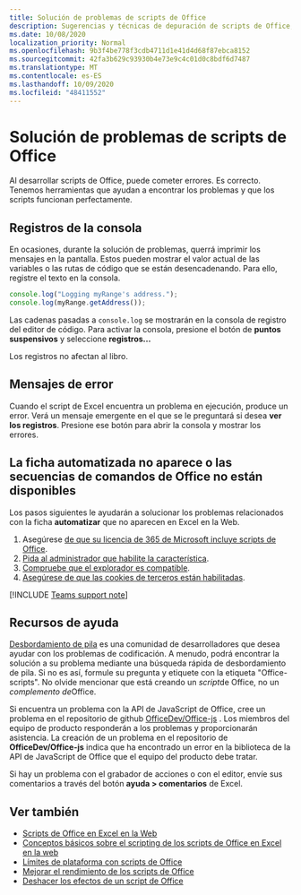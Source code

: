 ```yaml
---
title: Solución de problemas de scripts de Office
description: Sugerencias y técnicas de depuración de scripts de Office, así como recursos de ayuda.
ms.date: 10/08/2020
localization_priority: Normal
ms.openlocfilehash: 9b3f4be778f3cdb4711d1e41d4d68f87ebca8152
ms.sourcegitcommit: 42fa3b629c93930b4e73e9c4c01d0c8bdf6d7487
ms.translationtype: MT
ms.contentlocale: es-ES
ms.lasthandoff: 10/09/2020
ms.locfileid: "48411552"
---
```

# <a name="troubleshooting-office-scripts"></a>Solución de problemas de scripts de Office

Al desarrollar scripts de Office, puede cometer errores. Es correcto. Tenemos herramientas que ayudan a encontrar los problemas y que los scripts funcionan perfectamente.

## <a name="console-logs"></a>Registros de la consola

En ocasiones, durante la solución de problemas, querrá imprimir los mensajes en la pantalla. Estos pueden mostrar el valor actual de las variables o las rutas de código que se están desencadenando. Para ello, registre el texto en la consola.

```TypeScript
console.log("Logging myRange's address.");
console.log(myRange.getAddress());
```

Las cadenas pasadas a `console.log` se mostrarán en la consola de registro del editor de código. Para activar la consola, presione el botón de **puntos suspensivos** y seleccione **registros...**

Los registros no afectan al libro.

## <a name="error-messages"></a>Mensajes de error

Cuando el script de Excel encuentra un problema en ejecución, produce un error. Verá un mensaje emergente en el que se le preguntará si desea **ver los registros**. Presione ese botón para abrir la consola y mostrar los errores.

## <a name="automate-tab-not-appearing-or-office-scripts-unavailable"></a>La ficha automatizada no aparece o las secuencias de comandos de Office no están disponibles

Los pasos siguientes le ayudarán a solucionar los problemas relacionados con la ficha **automatizar** que no aparecen en Excel en la Web.

1. Asegúrese [de que su licencia de 365 de Microsoft incluye scripts de Office](../overview/excel.md#requirements).
1. [Pida al administrador que habilite la característica](/microsoft-365/admin/manage/manage-office-scripts-settings).
1. [Compruebe que el explorador es compatible](platform-limits.md#browser-support).
1. [Asegúrese de que las cookies de terceros están habilitadas](platform-limits.md#third-party-cookies).

[!INCLUDE [Teams support note](../includes/teams-support-note.md)]

## <a name="help-resources"></a>Recursos de ayuda

[Desbordamiento de pila](https://stackoverflow.com/questions/tagged/office-scripts) es una comunidad de desarrolladores que desea ayudar con los problemas de codificación. A menudo, podrá encontrar la solución a su problema mediante una búsqueda rápida de desbordamiento de pila. Si no es así, formule su pregunta y etiquete con la etiqueta "Office-scripts". No olvide mencionar que está creando un *script*de Office, no un *complemento de*Office.

Si encuentra un problema con la API de JavaScript de Office, cree un problema en el repositorio de github [OfficeDev/Office-js](https://github.com/OfficeDev/office-js) . Los miembros del equipo de producto responderán a los problemas y proporcionarán asistencia. La creación de un problema en el repositorio de **OfficeDev/Office-js** indica que ha encontrado un error en la biblioteca de la API de JavaScript de Office que el equipo del producto debe tratar.

Si hay un problema con el grabador de acciones o con el editor, envíe sus comentarios a través del botón **ayuda > comentarios** de Excel.

## <a name="see-also"></a>Ver también

- [Scripts de Office en Excel en la Web](../overview/excel.md)
- [Conceptos básicos sobre el scripting de los scripts de Office en Excel en la web](../develop/scripting-fundamentals.md)
- [Límites de plataforma con scripts de Office](platform-limits.md)
- [Mejorar el rendimiento de los scripts de Office](../develop/web-client-performance.md)
- [Deshacer los efectos de un script de Office](undo.md)
